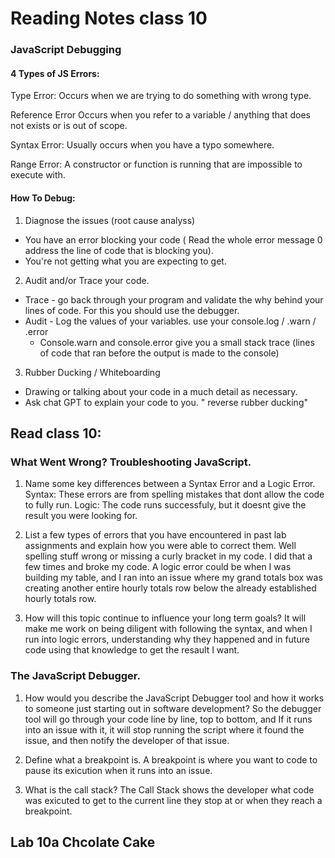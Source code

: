 # Reading Notes class 10

### JavaScript Debugging
#### 4 Types of JS Errors:
 Type Error: Occurs when we are trying to do something with wrong type. 

 Reference Error Occurs when you refer to a variable / anything that does not exists or is out of scope. 

 Syntax Error: Usually occurs when you have a typo somewhere. 

 Range Error: A constructor or function is running that are impossible to execute with.

#### How To Debug:
1. Diagnose the issues (root cause analyss)
  * You have an error blocking your code ( Read the whole error message 0 address the line of code that is blocking you).
  * You're not getting what you are expecting to get.
2. Audit and/or Trace your code.
  * Trace - go back through your program and validate the why behind your lines of code. For this you should use the debugger.
  * Audit - Log the values of your variables. use your console.log / .warn / .error
    * Console.warn and console.error give you a small stack trace (lines of code that ran before the output is made to the console)
3. Rubber Ducking / Whiteboarding
  * Drawing or talking about your code in a much detail as necessary. 
  * Ask chat GPT to explain your code to you. " reverse rubber ducking" 


## Read class 10:
### What Went Wrong? Troubleshooting JavaScript.
1. Name some key differences between a Syntax Error and a Logic Error.
  Syntax: These errors are from spelling mistakes that dont allow the code to fully run.
  Logic: The code runs successfuly, but it doesnt give the result you were looking for.

2. List a few types of errors that you have encountered in past lab assignments and explain how you were able to correct them.
Well spelling stuff wrong or missing a curly bracket in my code. I did that a few times and broke my code. A logic error could be when I was building my table, and I ran into an issue where my grand totals box was creating another entire hourly totals row below the already established hourly totals row. 

3. How will this topic continue to influence your long term goals?
It will make me work on being diligent with following the syntax, and when I run into logic errors, understanding why they happened and in future code using that knowledge to get the resault I want. 

### The JavaScript Debugger.
1. How would you describe the JavaScript Debugger tool and how it works to someone just starting out in software development?
So the debugger tool will go through your code line by line, top to bottom, and If it runs into an issue with it, it will stop running the script where it found the issue, and then notify the developer of that issue.

2. Define what a breakpoint is.
A breakpoint is where you want to code to pause its exicution when it runs into an issue.

3. What is the call stack?
The Call Stack shows the developer what code was exicuted to get to the current line they stop at or when they reach a breakpoint. 

## Lab 10a Chcolate Cake